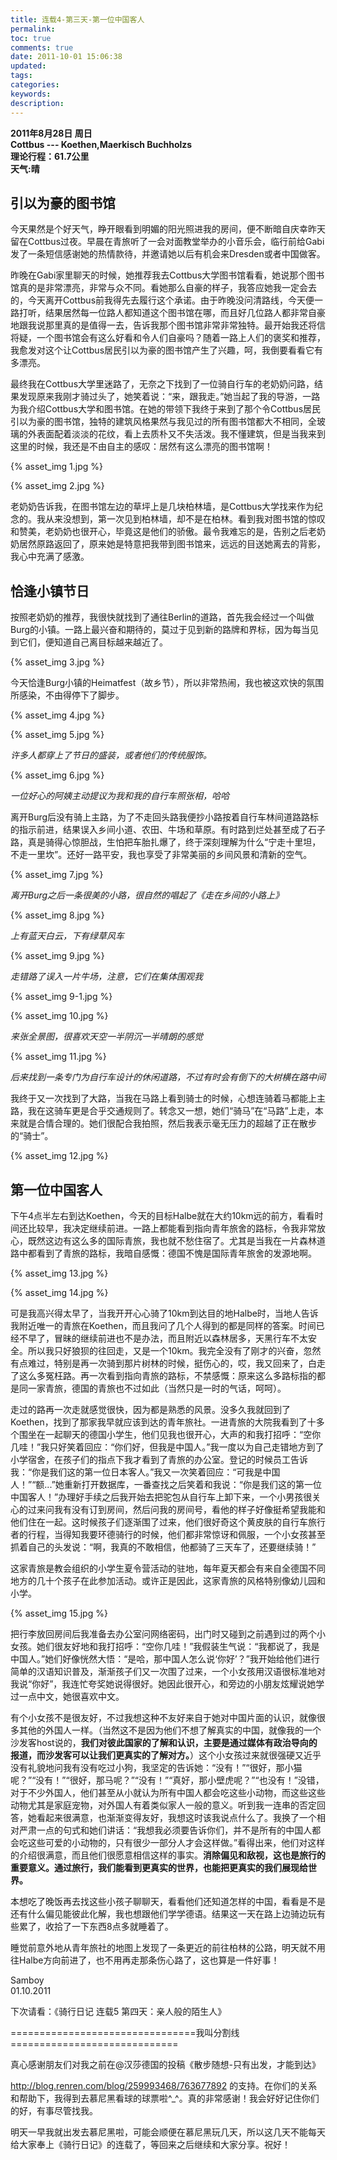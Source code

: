 ```yaml
---
title: 连载4-第三天-第一位中国客人
permalink:
toc: true
comments: true
date: 2011-10-01 15:06:38
updated:
tags:
categories:
keywords:
description:
---
```

**2011年8月28日 周日  
Cottbus --- Koethen,Maerkisch Buchholzs  
理论行程：61.7公里  
天气:晴**

## 引以为豪的图书馆

今天果然是个好天气，睁开眼看到明媚的阳光照进我的房间，便不断暗自庆幸昨天留在Cottbus过夜。早晨在青旅听了一会对面教堂举办的小音乐会，临行前给Gabi发了一条短信感谢她的热情款待，并邀请她以后有机会来Dresden或者中国做客。  

昨晚在Gabi家里聊天的时候，她推荐我去Cottbus大学图书馆看看，她说那个图书馆真的是非常漂亮，非常与众不同。看她那么自豪的样子，我答应她我一定会去的，今天离开Cottbus前我得先去履行这个承诺。由于昨晚没问清路线，今天便一路打听，结果居然每一位路人都知道这个图书馆在哪，而且好几位路人都非常自豪地跟我说那里真的是值得一去，告诉我那个图书馆非常非常独特。最开始我还将信将疑，一个图书馆会有这么好看和令人们自豪吗？随着一路上人们的褒奖和推荐，我愈发对这个让Cottbus居民引以为豪的图书馆产生了兴趣，呵，我倒要看看它有多漂亮。  

最终我在Cottbus大学里迷路了，无奈之下找到了一位骑自行车的老奶奶问路，结果发现原来我刚才骑过头了，她笑着说：“来，跟我走。”她当起了我的导游，一路为我介绍Cottbus大学和图书馆。在她的带领下我终于来到了那个令Cottbus居民引以为豪的图书馆，独特的建筑风格果然与我见过的所有图书馆都大不相同，全玻璃的外表面配着淡淡的花纹，看上去质朴又不失活泼。我不懂建筑，但是当我来到这里的时候，我还是不由自主的感叹：居然有这么漂亮的图书馆啊！  

{% asset_img 1.jpg %}

{% asset_img 2.jpg %}

老奶奶告诉我，在图书馆左边的草坪上是几块柏林墙，是Cottbus大学找来作为纪念的。我从来没想到，第一次见到柏林墙，却不是在柏林。看到我对图书馆的惊叹和赞美，老奶奶也很开心，毕竟这是他们的骄傲。最令我难忘的是，告别之后老奶奶居然原路返回了，原来她是特意把我带到图书馆来，远远的目送她离去的背影，我心中充满了感激。  

## 恰逢小镇节日

按照老奶奶的推荐，我很快就找到了通往Berlin的道路，首先我会经过一个叫做Burg的小镇。一路上最兴奋和期待的，莫过于见到新的路牌和界标，因为每当见到它们，便知道自己离目标越来越近了。   

{% asset_img 3.jpg %}

今天恰逢Burg小镇的Heimatfest（故乡节），所以非常热闹，我也被这欢快的氛围所感染，不由得停下了脚步。  

{% asset_img 4.jpg %}

{% asset_img 5.jpg %}

*许多人都穿上了节日的盛装，或者他们的传统服饰。*   

{% asset_img 6.jpg %}

*一位好心的阿姨主动提议为我和我的自行车照张相，哈哈*

离开Burg后没有骑上主路，为了不走回头路我便抄小路按着自行车林间道路路标的指示前进，结果误入乡间小道、农田、牛场和草原。有时路到烂处甚至成了石子路，真是骑得心惊胆战，生怕把车胎扎爆了，终于深刻理解为什么“宁走十里坦，不走一里坎”。还好一路平安，我也享受了非常美丽的乡间风景和清新的空气。

{% asset_img 7.jpg %}

*离开Burg之后一条很美的小路，很自然的唱起了《走在乡间的小路上》*

{% asset_img 8.jpg %} 

*上有蓝天白云，下有绿草风车*

{% asset_img 9.jpg %} 

*走错路了误入一片牛场，注意，它们在集体围观我*

{% asset_img 9-1.jpg %} 

{% asset_img 10.jpg %}

*来张全景图，很喜欢天空一半阴沉一半晴朗的感觉*

{% asset_img 11.jpg %}

*后来找到一条专门为自行车设计的休闲道路，不过有时会有倒下的大树横在路中间*

我终于又一次找到了大路，当我在马路上看到骑士的时候，心想连骑着马都能上主路，我在这骑车更是合乎交通规则了。转念又一想，她们“骑马”在“马路”上走，本来就是合情合理的。她们很配合我拍照，然后我表示毫无压力的超越了正在散步的“骑士”。

{% asset_img 12.jpg %} 

## 第一位中国客人

下午4点半左右到达Koethen，今天的目标Halbe就在大约10km远的前方，看看时间还比较早，我决定继续前进。一路上都能看到指向青年旅舍的路标，令我非常放心，既然这边有这么多的国际青旅，我也就不愁住宿了。尤其是当我在一片森林道路中都看到了青旅的路标，我暗自感慨：德国不愧是国际青年旅舍的发源地啊。

{% asset_img 13.jpg %}      

{% asset_img 14.jpg %} 

可是我高兴得太早了，当我开开心心骑了10km到达目的地Halbe时，当地人告诉我附近唯一的青旅在Koethen，而且我问了几个人得到的都是同样的答案。时间已经不早了，冒昧的继续前进也不是办法，而且附近以森林居多，天黑行车不太安全。所以我只好狼狈的往回走，又是一个10km。我完全没有了刚才的兴奋，忽然有点难过，特别是再一次骑到那片树林的时候，挺伤心的，哎，我又回来了，白走了这么多冤枉路。再一次看到指向青旅的路标，不禁感慨：原来这么多路标指的都是同一家青旅，德国的青旅也不过如此（当然只是一时的气话，呵呵）。

走过的路再一次走就感觉很快，因为都是熟悉的风景。没多久我就回到了Koethen，找到了那家我早就应该到达的青年旅社。一进青旅的大院我看到了十多个围坐在一起聊天的德国小学生，他们见我也很开心，大声的和我打招呼：“空你几哇！”我只好笑着回应：“你们好，但我是中国人。”我一度以为自己走错地方到了小学宿舍，在孩子们的指点下我才看到了青旅的办公室。登记的时候员工告诉我：“你是我们这的第一位日本客人。”我又一次笑着回应：“可我是中国人！”“额...”她重新打开数据库，一番查找之后笑着和我说：“你是我们这的第一位中国客人！”办理好手续之后我开始去把驼包从自行车上卸下来，一个小男孩很关心的过来问我有没有订到房间，然后问我的房间号，看他的样子好像挺希望我能和他们住在一起。这时候孩子们逐渐围了过来，他们很好奇这个黄皮肤的自行车旅行者的行程，当得知我要环德骑行的时候，他们都非常惊讶和佩服，一个小女孩甚至抓着自己的头发说：“啊，我真的不敢相信，他都骑了三天车了，还要继续骑！”

这家青旅是教会组织的小学生夏令营活动的驻地，每年夏天都会有来自全德国不同地方的几十个孩子在此参加活动。或许正是因此，这家青旅的风格特别像幼儿园和小学。  

{% asset_img 15.jpg %}

把行李放回房间后我准备去办公室问网络密码，出门时又碰到之前遇到过的两个小女孩。她们很友好地和我打招呼：“空你几哇！”我假装生气说：“我都说了，我是中国人。”她们好像恍然大悟：“是哈，那中国人怎么说‘你好’？”我开始给他们进行简单的汉语知识普及，渐渐孩子们又一次围了过来，一个小女孩用汉语很标准地对我说“你好”，我连忙夸奖她说得很好。她因此很开心，和旁边的小朋友炫耀说她学过一点中文，她很喜欢中文。    

有个小女孩不是很友好，不过我想这种不友好来自于她对中国片面的认识，就像很多其他的外国人一样。（当然这不是因为他们不想了解真实的中国，就像我的一个沙发客host说的，**我们对彼此国家的了解和认识，主要是通过媒体有政治导向的报道，而沙发客可以让我们更真实的了解对方。**）这个小女孩过来就很强硬又近乎没有礼貌地问我有没有吃过小狗，我坚定的告诉她：“没有！”“很好，那小猫呢？”“没有！”“很好，那马呢？”“没有！”“真好，那小壁虎呢？”“也没有！”没错，对于不少外国人，他们甚至从小就认为所有中国人都会吃这些小动物，而这些这些动物尤其是家庭宠物，对外国人有着类似家人一般的意义。听到我一连串的否定回答，她看起来很满意，也渐渐变得友好，我想这时该我说点什么了。我换了一个相对严肃一点的句式和她们讲话：“我想我必须要告诉你们，并不是所有的中国人都会吃这些可爱的小动物的，只有很少一部分人才会这样做。”看得出来，他们对这样的介绍很满意，而且他们很愿意相信这样的事实。**消除偏见和敌视，这也是旅行的重要意义。通过旅行，我们能看到更真实的世界，也能把更真实的我们展现给世界。**  

本想吃了晚饭再去找这些小孩子聊聊天，看看他们还知道怎样的中国，看看是不是还有什么偏见能彼此化解，我也想跟他们学学德语。结果这一天在路上边骑边玩有些累了，收拾了一下东西8点多就睡着了。  

睡觉前意外地从青年旅社的地图上发现了一条更近的前往柏林的公路，明天就不用往Halbe方向前进了，也不用再走那条伤心路了，这也算是一件好事！

Samboy  
01.10.2011   

下次请看：《骑行日记 连载5 第四天：亲人般的陌生人》

================================我叫分割线=============================

真心感谢朋友们对我之前在@汉莎德国的投稿《散步随想-只有出发，才能到达》    

http://blog.renren.com/blog/259993468/763677892 的支持。在你们的关系和帮助下，我得到去慕尼黑看球的球票啦^_^。真的非常感谢！我会好好记住你们的好，有事尽管找我。  

明天一早我就出发去慕尼黑啦，可能会顺便在慕尼黑玩几天，所以这几天不能每天给大家奉上《骑行日记》的连载了，等回来之后继续和大家分享。祝好！  